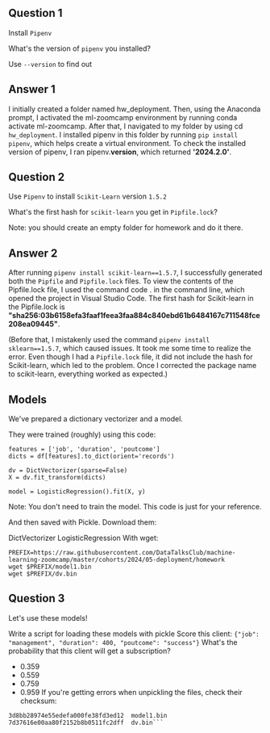 ## Question 1
Install ```Pipenv```

What's the version of ```pipenv``` you installed?

Use ```--version``` to find out

## Answer 1 

I initially created a folder named hw_deployment. Then, using the Anaconda prompt, I activated the ml-zoomcamp environment by running conda activate ml-zoomcamp. After that, I navigated to my folder by using cd ```hw_deployment```. I installed pipenv in this folder by running ```pip install pipenv```, which helps create a virtual environment. To check the installed version of pipenv, I ran pipenv.__version__, which returned __'2024.2.0'__.

## Question 2
Use ```Pipenv``` to install ```Scikit-Learn``` version ```1.5.2```

What's the first hash for ```scikit-learn``` you get in ```Pipfile.lock```?

Note: you should create an empty folder for homework and do it there.

## Answer 2

After running ```pipenv install scikit-learn==1.5.7```, I successfully generated both the ```Pipfile``` and ```Pipfile.lock``` files. To view the contents of the Pipfile.lock file, I used the command code . in the command line, which opened the project in Visual Studio Code. The first hash for Scikit-learn in the Pipfile.lock is __"sha256:03b6158efa3faaf1feea3faa884c840ebd61b6484167c711548fce208ea09445"__. 



(Before that, I mistakenly used the command ```pipenv install sklearn==1.5.7```, which caused issues. It took me some time to realize the error. Even though I had a ```Pipfile.lock``` file, it did not include the hash for Scikit-learn, which led to the problem. Once I corrected the package name to scikit-learn, everything worked as expected.)

## Models
We've prepared a dictionary vectorizer and a model.

They were trained (roughly) using this code:

```
features = ['job', 'duration', 'poutcome']
dicts = df[features].to_dict(orient='records')

dv = DictVectorizer(sparse=False)
X = dv.fit_transform(dicts)

model = LogisticRegression().fit(X, y)
```

Note: You don't need to train the model. This code is just for your reference.

And then saved with Pickle. Download them:

DictVectorizer
LogisticRegression
With wget:

```
PREFIX=https://raw.githubusercontent.com/DataTalksClub/machine-learning-zoomcamp/master/cohorts/2024/05-deployment/homework
wget $PREFIX/model1.bin
wget $PREFIX/dv.bin
```
## Question 3
Let's use these models!

Write a script for loading these models with pickle
Score this client:
```{"job": "management", "duration": 400, "poutcome": "success"}```
What's the probability that this client will get a subscription?

- 0.359
- 0.559
- 0.759
- 0.959
If you're getting errors when unpickling the files, check their checksum:

```$ md5sum model1.bin dv.bin
3d8bb28974e55edefa000fe38fd3ed12  model1.bin
7d37616e00aa80f2152b8b0511fc2dff  dv.bin```
